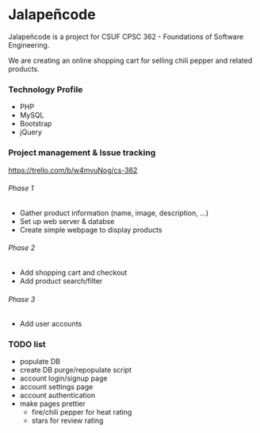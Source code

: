 # Jalapeñcode
Jalapeñcode is a project for CSUF CPSC 362 - Foundations of Software Engineering.

We are creating an online shopping cart for selling chili pepper and related products.

### Technology Profile
* PHP
* MySQL
* Bootstrap
* jQuery

### Project management & Issue tracking
https://trello.com/b/w4mvuNog/cs-362

###### Phase 1
* Gather product information (name, image, description, ...)
* Set up web server & databse
* Create simple webpage to display products

###### Phase 2
* Add shopping cart and checkout
* Add product search/filter

###### Phase 3
* Add user accounts

### TODO list
* populate DB
* create DB purge/repopulate script
* account login/signup page
* account settings page
* account authentication
* make pages prettier
    * fire/chili pepper for heat rating
    * stars for review rating
